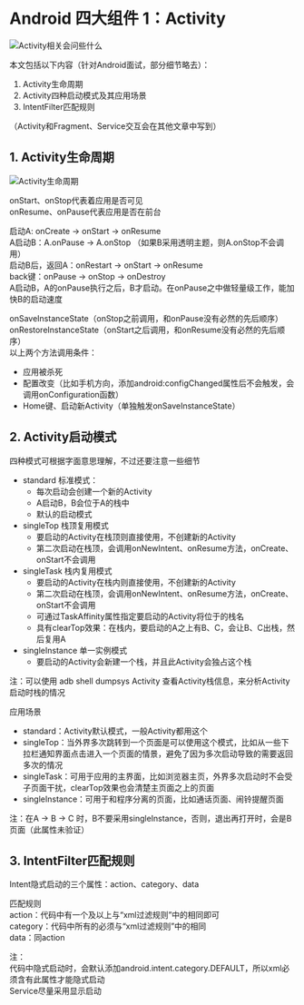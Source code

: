 # Android 四大组件 1：Activity

![Activity相关会问些什么](http://upload-images.jianshu.io/upload_images/1214187-1a8e4fe137b26455.jpeg?imageMogr2/auto-orient/strip%7CimageView2/2/w/1240)

本文包括以下内容（针对Android面试，部分细节略去）：

1. Activity生命周期
2. Activity四种启动模式及其应用场景
3. IntentFilter匹配规则  

（Activity和Fragment、Service交互会在其他文章中写到）

## 1. Activity生命周期

![ Activity生命周期](http://upload-images.jianshu.io/upload_images/1214187-2e8c745b7fea7541.png?imageMogr2/auto-orient/strip%7CimageView2/2/w/1240)

onStart、onStop代表着应用是否可见  
onResume、onPause代表应用是否在前台

启动A: onCreate -> onStart -> onResume  
A启动B：A.onPause -> A.onStop （如果B采用透明主题，则A.onStop不会调用）  
启动B后，返回A：onRestart -> onStart -> onResume  
back键：onPause -> onStop -> onDestroy  
A启动B，A的onPause执行之后，B才启动。在onPause之中做轻量级工作，能加快B的启动速度

onSaveInstanceState（onStop之前调用，和onPause没有必然的先后顺序）  
onRestoreInstanceState（onStart之后调用，和onResume没有必然的先后顺序）  
以上两个方法调用条件：  

- 应用被杀死  
- 配置改变（比如手机方向，添加android:configChanged属性后不会触发，会调用onConfiguration函数）  
- Home键、启动新Activity（单独触发onSaveInstanceState）

## 2. Activity启动模式

四种模式可根据字面意思理解，不过还要注意一些细节

- standard 标准模式：
  - 每次启动会创建一个新的Activity
  - A启动B，B会位于A的栈中
  - 默认的启动模式
- singleTop 栈顶复用模式
  - 要启动的Activity在栈顶则直接使用，不创建新的Activity
  - 第二次启动在栈顶，会调用onNewIntent、onResume方法，onCreate、onStart不会调用
- singleTask 栈内复用模式
  - 要启动的Activity在栈内则直接使用，不创建新的Activity
  - 第二次启动在栈顶，会调用onNewIntent、onResume方法，onCreate、onStart不会调用
  - 可通过TaskAffinity属性指定要启动的Activity将位于的栈名
  - 具有clearTop效果：在栈内，要启动的A之上有B、C，会让B、C出栈，然后复用A
- singleInstance 单一实例模式
  - 要启动的Activity会新建一个栈，并且此Activity会独占这个栈
  
注：可以使用 adb shell dumpsys Activity 查看Activity栈信息，来分析Activity启动时栈的情况

应用场景

- standard：Activity默认模式，一般Activity都用这个
- singleTop：当外界多次跳转到一个页面是可以使用这个模式，比如从一些下拉栏通知界面点击进入一个页面的情景，避免了因为多次启动导致的需要返回多次的情况
- singleTask：可用于应用的主界面，比如浏览器主页，外界多次启动时不会受子页面干扰，clearTop效果也会清楚主页面之上的页面
- singleInstance：可用于和程序分离的页面，比如通话页面、闹铃提醒页面

注：在A -> B -> C 时，B不要采用singleInstance，否则，退出再打开时，会是B页面（此属性未验证）

## 3. IntentFilter匹配规则

Intent隐式启动的三个属性：action、category、data  

匹配规则  
action：代码中有一个及以上与“xml过滤规则”中的相同即可  
category：代码中所有的必须与“xml过滤规则”中的相同  
data：同action

注：  
代码中隐式启动时，会默认添加android.intent.category.DEFAULT，所以xml必须含有此属性才能隐式启动  
Service尽量采用显示启动